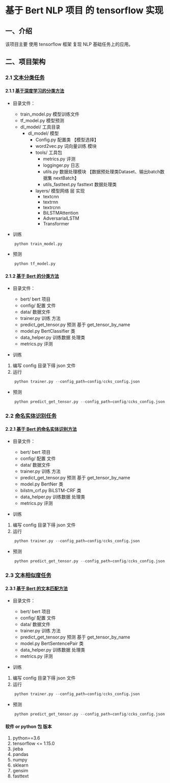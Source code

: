 # 基于 Bert NLP 项目 的  tensorflow 实现

## 一、介绍

该项目主要 使用 tensorflow 框架 复现 NLP 基础任务上的应用。

## 二、项目架构

### 2.1 [文本分类任务](textClassifier/)

#### 2.1.1 [基于深度学习的分类方法](textClassifier/DL/)

- 目录文件：
  - train_model.py          模型训练文件
  - tf_model.py             模型预测
  - dl_model/               工具目录
    - dl_model/             模型
      - Config.py           配置类 【模型选择】
      - word2vec.py         词向量训练 模块
      - tools/              工具包
        - metrics.py        评测
        - logginger.py      日志
        - utils.py          数据处理模块 【数据预处理类Dataset、输出batch数据集 nextBatch】
        - utils_fasttext.py fasttext 数据处理类
      - layers/             模型网络 层 实现
        - textcnn  
        - textrnn
        - textrcnn
        - BiLSTMAttention
        - AdversarialLSTM
        - Transformer    

- 训练

```s
    python train_model.py
```

- 预测

```s
    python tf_model.py
```

#### 2.1.2 [基于 Bert 的分类方法](textClassifier/bert_task/)

- 目录文件：
  - bert/                   bert 项目
  - config/                 配置 文件
  - data/                   数据文件
  - trainer.py              训练 方法
  - predict_get_tensor.py   预测 基于 get_tensor_by_name
  - model.py                BertClassifier  类
  - data_helper.py          训练数据 处理类
  - metrics.py              评测

- 训练

1. 编写 config 目录下得 json 文件
2. 运行
```s
    python trainer.py --config_path=config/ccks_config.json
```

- 预测

```s
    python predict_get_tensor.py --config_path=config/ccks_config.json
```

### 2.2 [命名实体识别任务](NER/)

#### 2.2.1 [基于 Bert 的命名实体识别方法](textClassifier/ner_bert/)

- 目录文件：
  - bert/                   bert 项目
  - config/                 配置 文件
  - data/                   数据文件
  - trainer.py              训练 方法
  - predict_get_tensor.py   预测 基于 get_tensor_by_name
  - model.py                BertNer  类
  - bilstm_crf.py           BiLSTM-CRF 类
  - data_helper.py          训练数据 处理类
  - metrics.py              评测

- 训练

1. 编写 config 目录下得 json 文件
2. 运行
```s
    python trainer.py --config_path=config/ccks_config.json
```

- 预测

```s
    python predict_get_tensor.py --config_path=config/ccks_config.json
```

### 2.3 [文本相似度任务](Sim/)

#### 2.3.1 [基于 Bert 的文本匹配方法](textClassifier/sim_bert/)

- 目录文件：
  - bert/                   bert 项目
  - config/                 配置 文件
  - data/                   数据文件
  - trainer.py              训练 方法
  - predict_get_tensor.py   预测 基于 get_tensor_by_name
  - model.py                BertSentencePair  类
  - data_helper.py          训练数据 处理类
  - metrics.py              评测

- 训练

1. 编写 config 目录下得 json 文件
2. 运行
```s
    python trainer.py --config_path=config/ccks_config.json
```

- 预测

```s
    python predict_get_tensor.py --config_path=config/ccks_config.json
```

#### 软件 or python 包 版本

1.  python==3.6
2.  tensorflow <= 1.15.0
3.  jieba
4.  pandas
5.  numpy
6.  sklearn
7.  gensim
8.  fasttext

